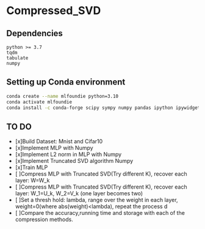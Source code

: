 # Compressed_SVD

## Dependencies

```
python >= 3.7
tqdm
tabulate
numpy
```

## Setting up Conda environment

```sh
conda create --name mlfoundie python=3.10
conda activate mlfoundie
conda install -c conda-forge scipy sympy numpy pandas ipython ipywidgets ipykernel jupyterlab jupytext matplotlib "nbconvert[webpdf]"
```

## TO DO

- [x]Build Dataset: Mnist and Cifar10  
- [x]Implement MLP with Numpy  
- [x]Implement L2 norm in MLP with Numpy
- [x]Implement Truncated SVD algorithm Numpy    
- [x]Train MLP  
- [ ]Compress MLP with Truncated SVD(Try different K), recover each layer: W=W_k  
- [ ]Compress MLP with Truncated SVD(Try different K), recover each layer: W_1=U_k, W_2=V_k (one layer becomes two)  
- [ ]Set a thresh hold: lambda, range over the weight in each layer, weight=0(where abs(weight)<lambda), repeat the process  d  
- [ ]Compare the accuracy,running time and storage with each of the compression methods.  
